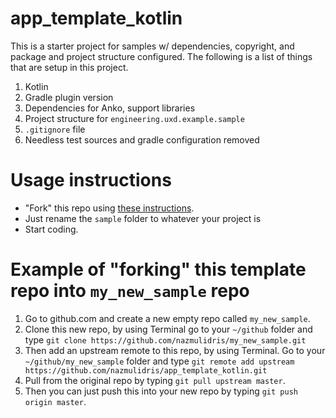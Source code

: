 # app_template_kotlin

This is a starter project for samples w/ dependencies, copyright, and
package and project structure configured. The following is a list of
things that are setup in this project.

1. Kotlin
2. Gradle plugin version
3. Dependencies for Anko, support libraries
4. Project structure for `engineering.uxd.example.sample`
5. `.gitignore` file
6. Needless test sources and gradle configuration removed

# Usage instructions

- "Fork" this repo using [these instructions](https://www.tilcode.com/fork-your-own-repo-on-github/).
- Just rename the `sample` folder to whatever your project is
- Start coding.

# Example of "forking" this template repo into `my_new_sample` repo
1. Go to github.com and create a new empty repo called `my_new_sample`.
2. Clone this new repo, by using Terminal go to your `~/github` folder and type `git clone https://github.com/nazmulidris/my_new_sample.git`
3. Then add an upstream remote to this repo, by using Terminal. Go to your `~/github/my_new_sample` folder and type `git remote add upstream https://github.com/nazmulidris/app_template_kotlin.git`
4. Pull from the original repo by typing `git pull upstream master`.
5. Then you can just push this into your new repo by typing `git push origin master`.
